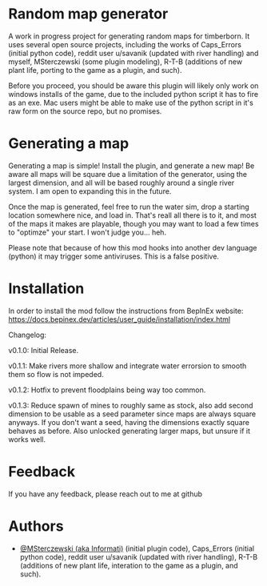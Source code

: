 
# Random map generator

A work in progress project for generating random maps for timberborn.
It uses several open source projects, including the works of Caps_Errors (initial python code), reddit user u/savanik (updated with river handling) and myself, MSterczewski (some plugin modeling), R-T-B (additions of new plant life, porting to the game as a plugin, and such).

Before you proceed, you should be aware this plugin will likely only work on windows installs of the game, due to the included python script it has to fire as an exe.  Mac users might be able to make use of the python script in it's raw form on the source repo, but no promises.
# Generating a map
Generating a map is simple!  Install the plugin, and generate a new map!  Be aware all maps will be square due a limitation of the generator, using the largest dimension, and all will be based roughly around a single river system.  I am open to expanding this in the future.

Once the map is generated, feel free to run the water sim, drop a starting location somewhere nice, and load in.  That's reall all there is to it, and most of the maps it makes are playable, though you may want to load a few times to "optimze" your start.  I won't judge you... heh.

Please note that because of how this mod hooks into another dev language (python) it may trigger some antiviruses.  This is a false positive.

# Installation
In order to install the mod follow the instructions from BepInEx website:
https://docs.bepinex.dev/articles/user_guide/installation/index.html

Changelog:

v0.1.0: Initial Release.

v0.1.1: Make rivers more shallow and integrate water errorsion to smooth them so flow is not impeded.

v0.1.2: Hotfix to prevent floodplains being way too common.

v0.1.3: Reduce spawn of mines to roughly same as stock, also add second dimension to be usable as a seed parameter since maps are always square anyways.  If you don't want a seed, having the dimensions exactly square behaves as before.  Also unlocked generating larger maps, but unsure if it works well.
    
# Feedback

If you have any feedback, please reach out to me at github

  
# Authors

- [@MSterczewski (aka Informati)](https://github.com/MSterczewski) (initial plugin code), Caps_Errors (initial python code), reddit user u/savanik (updated with river handling), R-T-B (additions of new plant life, interation to the game as a plugin, and such).

  